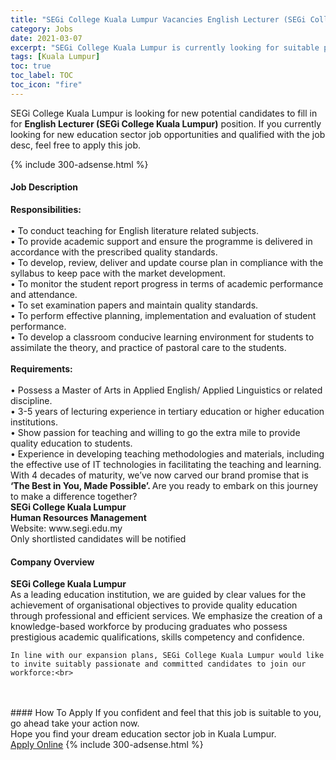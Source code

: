 ```yaml
---
title: "SEGi College Kuala Lumpur Vacancies English Lecturer (SEGi College Kuala Lumpur)" 
category: Jobs 
date: 2021-03-07 
excerpt: "SEGi College Kuala Lumpur is currently looking for suitable person to fill in the English Lecturer (SEGi College Kuala Lumpur) which positioned at Kuala Lumpur" 
tags: [Kuala Lumpur] 
toc: true 
toc_label: TOC 
toc_icon: "fire" 
--- 
```


<p>SEGi College Kuala Lumpur is looking for new potential candidates to fill in for <b>English Lecturer (SEGi College Kuala Lumpur)</b> position. If you currently looking for new education sector job opportunities and qualified with the job desc, feel free to apply this job.
</p>{% include 300-adsense.html %} 
 <div><div><h4>Job Description</h4></div><div><div><span><div><div><div><div><strong>Responsibilities:</strong></div><div><br>&#8226; To conduct teaching for English literature related subjects.<br>&#8226; To provide academic support and ensure the programme is delivered in accordance with the prescribed quality standards.<br>&#8226; To develop, review, deliver and update course plan in compliance with the syllabus to keep pace with the market development.<br>&#8226; To monitor the student report progress in terms of academic performance and attendance.<br>&#8226; To set examination papers and maintain quality standards.<br>&#8226; To perform effective planning, implementation and evaluation of student performance.<br>&#8226; To develop a classroom conducive learning environment for students to assimilate the theory, and practice of pastoral care to the students.</div><div><br><strong>Requirements:</strong><br><br>&#8226; Possess a Master of Arts in Applied English/ Applied Linguistics or related discipline.<br>&#8226; 3-5 years of lecturing experience in tertiary education or higher education institutions.<br>&#8226; Show passion for teaching and willing to go the extra mile to provide quality education to students.<br>&#8226; Experience in developing teaching methodologies and materials, including the effective use of IT technologies in facilitating the teaching and learning.&#160;</div></div><div>With 4 decades of maturity, we&#8217;ve now carved our brand promise that is<strong> &#8216;The Best in You, Made Possible&#8217;. </strong>Are you ready to embark on this journey to make a difference together?</div></div><div><div><strong>SEGi College Kuala Lumpur<br>Human Resources Management</strong><br>Website: www.segi.edu.my</div>Only shortlisted candidates will be notified</div></div></span></div></div></div> 
<div><div><h4>Company Overview</h4></div><div><div><span><div><div>
<strong>SEGi College Kuala Lumpur</strong>
<div>
		As a leading education institution, we are guided by clear values for the achievement of organisational objectives to provide quality education through professional and efficient services. We emphasize the creation of a knowledge-based workforce by producing graduates who possess prestigious academic qualifications, skills competency and confidence.</div>
	
	In line with our expansion plans, SEGi College Kuala Lumpur would like to invite suitably passionate and committed candidates to join our workforce:<br>
<br>
	&#160;</div></div></span></div></div></div> 
#### How To Apply 
If you confident and feel that this job is suitable to you, go ahead take your action now. <br/> 
Hope you find your dream education sector job in Kuala Lumpur. <br/> 
<a href="https://www.jobstreet.com.my/en/job/english-lecturer-segi-college-kuala-lumpur-4498418?jobId=jobstreet-my-job-4498418" class="btn btn--info" target="_blank" rel="nofollow noopenner">Apply Online</a> 
{% include 300-adsense.html %} 